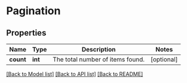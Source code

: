 # Pagination

## Properties
Name | Type | Description | Notes
------------ | ------------- | ------------- | -------------
**count** | **int** | The total number of items found. | [optional] 

[[Back to Model list]](../README.md#documentation-for-models) [[Back to API list]](../README.md#documentation-for-api-endpoints) [[Back to README]](../README.md)


